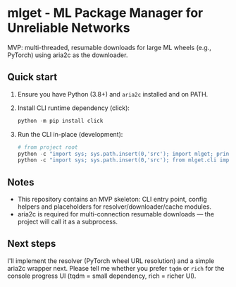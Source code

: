 # mlget - ML Package Manager for Unreliable Networks

MVP: multi-threaded, resumable downloads for large ML wheels (e.g., PyTorch) using aria2c as the downloader.

## Quick start

1. Ensure you have Python (3.8+) and `aria2c` installed and on PATH.

2. Install CLI runtime dependency (click):

    ```powershell
    python -m pip install click
    ```

3. Run the CLI in-place (development):

    ```powershell
    # from project root
    python -c "import sys; sys.path.insert(0,'src'); import mlget; print(mlget.__version__)"
    python -c "import sys; sys.path.insert(0,'src'); from mlget.cli import main; main(['--help'])"
    ```

## Notes

- This repository contains an MVP skeleton: CLI entry point, config helpers and placeholders for resolver/downloader/cache modules.
- aria2c is required for multi-connection resumable downloads — the project will call it as a subprocess.

## Next steps

I'll implement the resolver (PyTorch wheel URL resolution) and a simple aria2c wrapper next. Please tell me whether you prefer `tqdm` or `rich` for the console progress UI (tqdm = small dependency, rich = richer UI).
